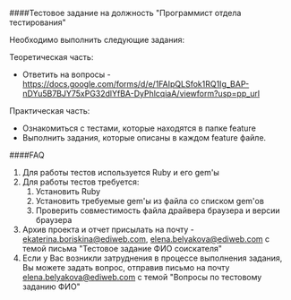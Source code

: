####Тестовое задание на должность "Программист отдела тестирования"

Необходимо выполнить следующие задания:

Теоретическая часть:
- Ответить на вопросы - https://docs.google.com/forms/d/e/1FAIpQLSfok1RQ1Ig_BAP-nDYu5B7BJY75xPG32dlYfBA-DyPhlcqiaA/viewform?usp=pp_url

Практическая часть:
- Ознакомиться с тестами, которые находятся в папке feature
- Выполнить задания, которые описаны в каждом feature файле.

####FAQ
1. Для работы тестов используется Ruby и его gem'ы
2. Для работы тестов требуется:
    1. Установить Ruby
    2. Установить требуемые gem'ы из файла со списком gem'ов 
    3. Проверить совместимость файла драйвера браузера и версии браузера
3. Архив проекта и отчет присылать на почту - ekaterina.boriskina@ediweb.com, elena.belyakova@ediweb.com с темой письма "Тестовое задание ФИО соискателя"
4. Если у Вас возникли затруднения в процессе выполнения задания, Вы можете задать вопрос, отправив письмо на почту elena.belyakova@ediweb.com с темой "Вопросы по тестовому заданию ФИО"
